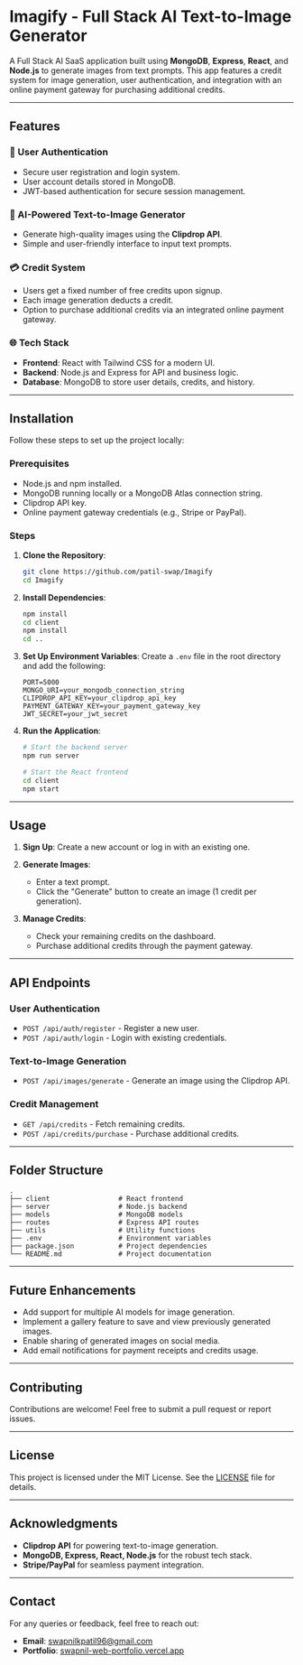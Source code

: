 # Imagify - Full Stack AI Text-to-Image Generator

A Full Stack AI SaaS application built using **MongoDB**, **Express**, **React**, and **Node.js** to generate images from text prompts. This app features a credit system for image generation, user authentication, and integration with an online payment gateway for purchasing additional credits.

---

## Features

### 🔑 User Authentication
- Secure user registration and login system.
- User account details stored in MongoDB.
- JWT-based authentication for secure session management.

### 🎨 AI-Powered Text-to-Image Generator
- Generate high-quality images using the **Clipdrop API**.
- Simple and user-friendly interface to input text prompts.

### 💳 Credit System
- Users get a fixed number of free credits upon signup.
- Each image generation deducts a credit.
- Option to purchase additional credits via an integrated online payment gateway.

### 🌐 Tech Stack
- **Frontend**: React with Tailwind CSS for a modern UI.
- **Backend**: Node.js and Express for API and business logic.
- **Database**: MongoDB to store user details, credits, and history.

---

## Installation

Follow these steps to set up the project locally:

### Prerequisites
- Node.js and npm installed.
- MongoDB running locally or a MongoDB Atlas connection string.
- Clipdrop API key.
- Online payment gateway credentials (e.g., Stripe or PayPal).

### Steps
1. **Clone the Repository**:
    ```bash
    git clone https://github.com/patil-swap/Imagify
    cd Imagify
    ```

2. **Install Dependencies**:
    ```bash
    npm install
    cd client
    npm install
    cd ..
    ```

3. **Set Up Environment Variables**:
   Create a `.env` file in the root directory and add the following:
    ```env
    PORT=5000
    MONGO_URI=your_mongodb_connection_string
    CLIPDROP_API_KEY=your_clipdrop_api_key
    PAYMENT_GATEWAY_KEY=your_payment_gateway_key
    JWT_SECRET=your_jwt_secret
    ```

4. **Run the Application**:
    ```bash
    # Start the backend server
    npm run server

    # Start the React frontend
    cd client
    npm start
    ```

---

## Usage

1. **Sign Up**:
   Create a new account or log in with an existing one.

2. **Generate Images**:
   - Enter a text prompt.
   - Click the "Generate" button to create an image (1 credit per generation).

3. **Manage Credits**:
   - Check your remaining credits on the dashboard.
   - Purchase additional credits through the payment gateway.

---

## API Endpoints

### User Authentication
- `POST /api/auth/register` - Register a new user.
- `POST /api/auth/login` - Login with existing credentials.

### Text-to-Image Generation
- `POST /api/images/generate` - Generate an image using the Clipdrop API.

### Credit Management
- `GET /api/credits` - Fetch remaining credits.
- `POST /api/credits/purchase` - Purchase additional credits.

---

## Folder Structure

```plaintext
.
├── client                 # React frontend
├── server                 # Node.js backend
├── models                 # MongoDB models
├── routes                 # Express API routes
├── utils                  # Utility functions
├── .env                   # Environment variables
├── package.json           # Project dependencies
└── README.md              # Project documentation
```

---

## Future Enhancements

- Add support for multiple AI models for image generation.
- Implement a gallery feature to save and view previously generated images.
- Enable sharing of generated images on social media.
- Add email notifications for payment receipts and credits usage.

---

## Contributing
Contributions are welcome! Feel free to submit a pull request or report issues.

---

## License
This project is licensed under the MIT License. See the [LICENSE](LICENSE) file for details.

---

## Acknowledgments
- **Clipdrop API** for powering text-to-image generation.
- **MongoDB, Express, React, Node.js** for the robust tech stack.
- **Stripe/PayPal** for seamless payment integration.

---

## Contact
For any queries or feedback, feel free to reach out:
- **Email**: swapnilkpatil96@gmail.com
- **Portfolio**: [swapnil-web-portfolio.vercel.app](https://swapnil-web-portfolio.vercel.app)
